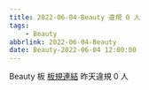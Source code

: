 ```yaml
---
title: 2022-06-04-Beauty 違規 0 人
tags:
    - Beauty
abbrlink: 2022-06-04-Beauty
date: Beauty-2022-06-04 12:00:00
---
```

Beauty 板 [板規連結](https://www.ptt.cc/bbs/Beauty/M.1630069980.A.84B.html)
昨天違規 0 人
